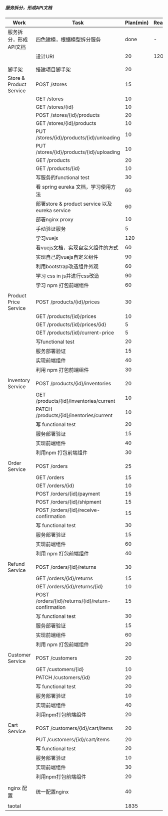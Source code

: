 ##### 服务拆分，形成API文档

| Work                    | Task                         | Plan(min) | Real(min) |
| ----------------------- | ---------------------------- | ------ | ------- |
| 服务拆分，形成API文档   | 四色建模，根据模型拆分服务   | done   | - |
|                         | 设计URI                      | 20 | 120 |
|                         |  |  |         |
|                         |                              |        |         |
| 脚手架                  | 搭建项目脚手架               | 20 |         |
| Store & Product Service | POST /stores                 | 15 |         |
|                         | GET   /stores                | 10 |         |
|                         | GET   /stores/{id}           | 10 |         |
|                             | POST /stores/{id}/products | 20 ||
|  |                      GET /stores/{id}/products | 10 ||
|   |                        PUT /stores/{id}/products/{id}/unloading | 10 ||
| | PUT /stores/{id}/products/{id}/uploading | 10 ||
| | GET /products | 20 ||
| | GET /products/{id} | 10 ||
| | 写服务的functional test | 30 ||
| | 看 spring eureka 文档，学习使用方法 | 60 ||
| | 部署store & product service 以及 eureka service | 60 ||
| | 部署nginx proxy | 10 ||
| | 手动验证服务 | 5 ||
| | 学习vuejs | 120 ||
| | 看vuejs文档，实现自定义组件的方式 | 60 ||
| | 实现自己的vuejs自定义组件 | 90 ||
| | 利用bootstrap改造组件外观 | 60 ||
| | 学习 css in js并进行css改造 | 90 ||
| | 学习 npm 打包前端组件 | 60 ||
| |  |  ||
| Product Price Service | POST /products/{id}/prices | 30 ||
| | GET   /products/{id}/prices | 10 ||
| | GET   /products/{id}/prices/{id} | 5 ||
| | GET   /products/{id}/current-price | 5 ||
| | 写functional test | 20 ||
| | 服务部署验证 | 15 ||
| | 实现前端组件 | 40 ||
| | 利用 npm 打包前端组件 | 30 ||
| |  |  ||
| Inventory Service | POST /products/{id}/inventories | 20 ||
| | GET   /products/{id}/inventories/current | 10 ||
| | PATCH /products/{id}/inentories/current | 10 ||
| | 写 functional test | 20 ||
| | 服务部署验证 | 15 ||
| | 实现前端组件 | 40 ||
| | 利用npm 打包前端组件 | 30 ||
| |  |  ||
| Order Service | POST /orders | 25 ||
|  | GET  /orders | 15 ||
|  | GET /orders/{id} | 10 ||
|  | POST /orders/{id}/payment | 15 ||
|  | POST /orders/{id}/shipment | 15 ||
|  | POST /orders/{id}/receive-confirmation | 15 ||
|  | 写 functional test | 30 ||
|  | 服务部署验证 | 15 ||
|  | 实现前端组件 | 60 ||
|  | 利用 npm 打包前端组件 | 40 ||
|  |  |  ||
| Refund Service | POST /orders/{id}/returns | 30 ||
|  | GET  /orders/{id}/returns | 15 ||
|  | GET /orders/{id}/returns/{id} | 10 ||
|  | POST /orders/{id}/returns/{id}/return-confirmation | 15 ||
|  | 写 functional test | 30 ||
|  | 服务部署验证 | 15 ||
|  | 实现前端组件 | 60 ||
|  | 利用 npm 打包前端组件 | 20 ||
|  |  |  ||
| Customer Service | POST /customers | 20 ||
|  | GET  /customers/{id} | 10 ||
|  | PATCH /customers/{id} | 20 ||
|  | 写 functional test | 20 ||
|  | 服务部署验证 | 10 ||
|  | 实现前端组件 | 40 ||
|  | 利用npm打包前端组件 | 20 ||
|  |  |  ||
| Cart Service | POST /customers/{id}/cart/items | 20 ||
|  | PUT /customers/{id}/cart/items | 20 ||
|  | 写 functional test | 20 ||
|  | 服务部署验证 | 10 ||
|  | 实现前端组件 | 30 ||
|  | 利用npm打包前端组件 | 20 ||
|  |  |  ||
| nginx 配置 | 统一配置nginx | 40 ||
|  |  |  ||
| taotal |  | 1835 ||